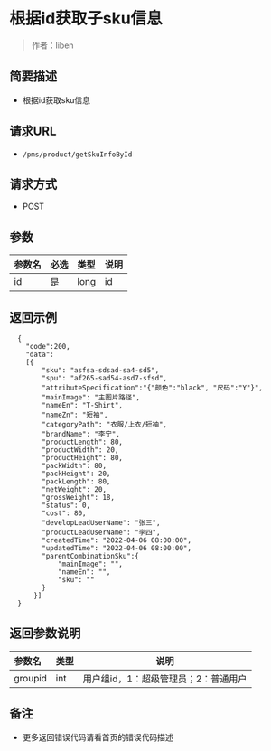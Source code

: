 # 根据id获取子sku信息

> 作者：liben

## 简要描述

- 根据id获取sku信息

## 请求URL
- ` /pms/product/getSkuInfoById `
  
## 请求方式
- POST 

## 参数

|参数名|必选|类型|说明|
|:----    |:---|:----- |-----   |
|id |是  |long |id   |

## 返回示例 

``` 
  {
    "code":200,
    "data":
	[{
        "sku": "asfsa-sdsad-sa4-sd5",
        "spu": "af265-sad54-asd7-sfsd",
		"attributeSpecification":"{"颜色":"black", "尺码":"Y"}",
        "mainImage": "主图片路径",
        "nameEn": "T-Shirt",
        "nameZn": "短袖",
        "categoryPath": "衣服/上衣/短袖",
        "brandName": "李宁",
        "productLength": 80,
        "productWidth": 20,
        "productHeight": 80,
		"packWidth": 80,
        "packHeight": 20,
        "packLength": 80,
        "netWeight": 20,
		"grossWeight": 18,
        "status": 0,
        "cost": 80,
        "developLeadUserName": "张三",
        "productLeadUserName": "李四",
        "createdTime": "2022-04-06 08:00:00",
        "updatedTime": "2022-04-06 08:00:00",
		"parentCombinationSku":{
			"mainImage": "",
			"nameEn": "",
			"sku": ""
		}
      }]
  }
```

## 返回参数说明 

|参数名|类型|说明|
|:-----  |:-----|-----                           |
|groupid |int   |用户组id，1：超级管理员；2：普通用户  |

## 备注 

- 更多返回错误代码请看首页的错误代码描述